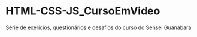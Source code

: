 # HTML-CSS-JS_CursoEmVideo
 Série de exerícios, questionários e desafios do curso do Sensei Guanabara
